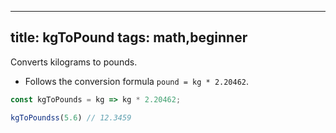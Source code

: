 
---
title: kgToPound
tags: math,beginner
---

Converts kilograms to pounds.

- Follows the conversion formula `pound = kg * 2.20462`.

```js
const kgToPounds = kg => kg * 2.20462;
```

```js
kgToPoundss(5.6) // 12.3459
```

